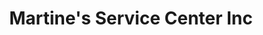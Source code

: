 ---
title: "Martine's Service Center Inc"
url: /middletown/martines-service-center-inc-route-211-east-10/
shop: car repair
---
